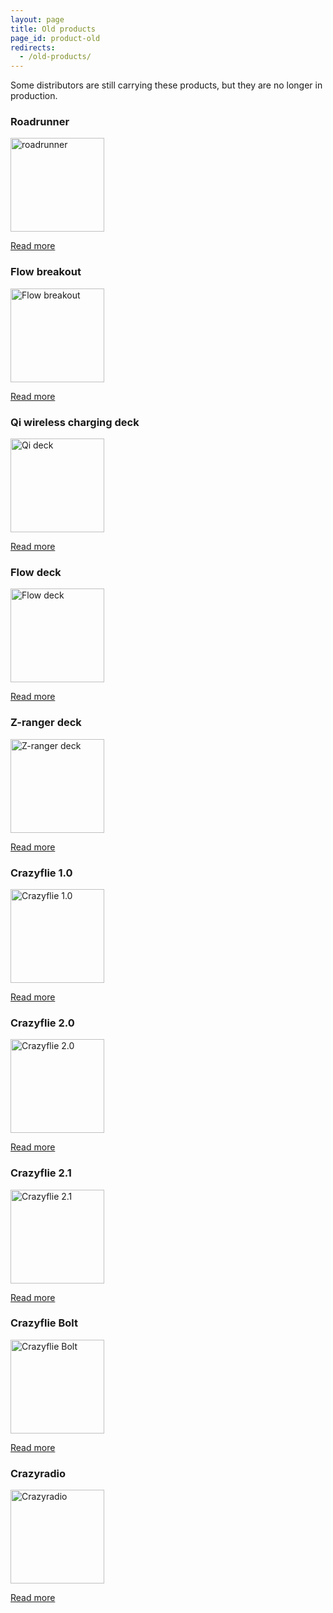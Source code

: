 ```yaml
---
layout: page
title: Old products
page_id: product-old
redirects:
  - /old-products/
---
```


Some distributors are still carrying these products, but they are no longer in production.

### Roadrunner
<a href="/products/old-products/roadrunner/"><img width="150" height="150" src="/images/roadrunner/roadrunner_585px.jpg" alt="roadrunner"/></a>

[Read more](/products/old-products/roadrunner/)

### Flow breakout

<a href="/products/old-products/flow-breakout/"><img width="150" height="150" src="/images/flow_breakout/flow_breakout_585px-1.jpg" alt="Flow breakout"/></a>

[Read more](/products/old-products/flow-breakout/)

### Qi wireless charging deck

<a href="/products/old-products/qi-charger-deck/"><img width="150" height="150" src="/images/qi-charger/qi-charger-deck-585px.jpg" alt="Qi deck"/></a>

[Read more](/products/old-products/qi-charger-deck/)

### Flow deck

<a href="/products/old-products/flow-deck/"><img width="150" height="150" src="/images/flow_deck/flow_deck_585px-1.JPG" alt="Flow deck"/></a>

[Read more](/products/old-products/flow-deck/)

### Z-ranger deck

<a href="/products/old-products/z-ranger-deck/"><img width="150" height="150" src="/images/z-ranger-deck/z-ranger_deck_side_585px.JPG" alt="Z-ranger deck"/></a>

[Read more](/products/old-products/z-ranger-deck/)

### Crazyflie 1.0

<a href="/products/old-products/crazyflie-1-0/"><img width="150" height="150" src="/images/cf_800-150x150.jpg" alt="Crazyflie 1.0"/></a>

[Read more](/products/old-products/crazyflie-1-0/)

### Crazyflie 2.0

<a href="/products/old-products/crazyflie-2-0/"><img width="150" height="150" src="/images/Crazyflie2.0/Crazyflie2.0-585px.JPG" alt="Crazyflie 2.0"/></a>

[Read more](/products/old-products/crazyflie-2-0/)

### Crazyflie 2.1

<a href="/products/old-products/crazyflie-2-1/"><img width="150" height="150" src="/images/crazyflie2-1/crazyflie_2.1_585px.jpg" alt="Crazyflie 2.1"/></a>

[Read more](/products/old-products/crazyflie-2-1/)

### Crazyflie Bolt

<a href="/products/old-products/crazyflie-bolt/"><img width="150" height="150" src="/images/crazyflie-bolt/crazyflie_bolt_585px.jpg" alt="Crazyflie Bolt"/></a>

[Read more](/products/old-products/crazyflie-bolt/)

### Crazyradio

<a href="/products/old-products/crazyradio/"><img width="150" height="150" src="/images/cr_800-150x150.jpg" alt="Crazyradio"/></a>

[Read more](/products/old-products/crazyradio/)
